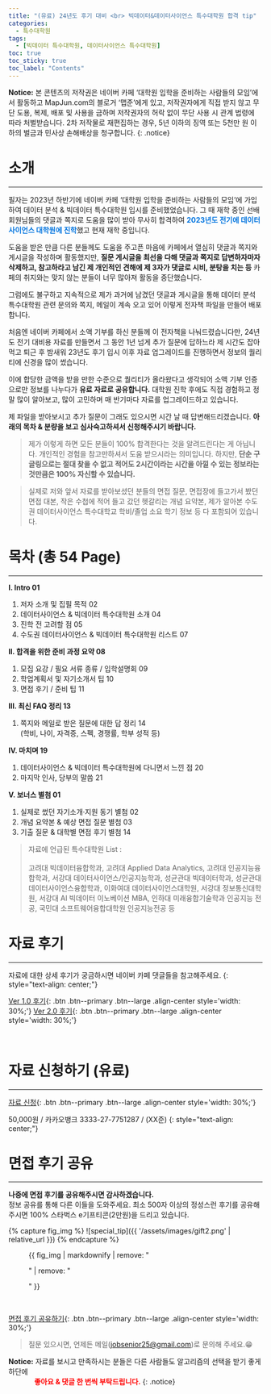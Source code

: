 ```yaml
---
title: "(유료) 24년도 후기 대비 <br> 빅데이터&데이터사이언스 특수대학원 합격 tip"
categories:
  - 특수대학원
tags:
  - [빅데이터 특수대학원, 데이터사이언스 특수대학원]
toc: true
toc_sticky: true
toc_label: "Contents"
---
```

**Notice:** 본 콘텐츠의 저작권은 네이버 카페 ‘대학원 입학을 준비하는 사람들의 모임’에서 활동하고 MapJun.com의 블로거 ‘맵준’에게 있고, 저작권자에게 직접 받지 않고 무단 도용, 복제, 배포 및 사용을 금하며 저작권자의 허락 없이 무단 사용 시 관계 법령에 따라 처벌받습니다. 2차 저작물로 재편집하는 경우, 5년 이하의 징역 또는 5천만 원 이하의 벌금과 민사상 손해배상을 청구합니다.
{: .notice}

# 소개
------------------
필자는 2023년 하반기에 네이버 카페 ‘대학원 입학을 준비하는 사람들의 모임’에 가입하여 데이터 분석 & 빅데이터 특수대학원 입시를 준비했었습니다.
그 때 재학 중인 선배 회원님들의 댓글과 쪽지로 도움을 많이 받아 무사히 합격하여 <span style="color:#0174DF"><b>2023년도 전기에 데이터사이언스 대학원에 진학</b></span>했고 현재 재학 중입니다.

도움을 받은 만큼 다른 분들께도 도움을 주고픈 마음에 카페에서 열심히 댓글과 쪽지와 게시글을 작성하며 활동했지만, **질문 게시글을 최선을 다해 댓글과 쪽지로 답변하자마자 삭제하고, 참고하라고 남긴 제 개인적인 견해에 제 3자가 댓글로 시비, 분탕을 치는 등**
카페의 취지와는 맞지 않는 분들이 너무 많아져 활동을 중단했습니다. 

그럼에도 불구하고 지속적으로 제가 과거에 남겼던 댓글과 게시글을 통해 데이터 분석 특수대학원 관련 문의와 쪽지, 메일이 계속 오고 있어 이렇게 전자책 파일을 만들어 배포합니다.

처음엔 네이버 카페에서 소액 기부를 하신 분들께 이 전자책을 나눠드렸습니다만, 24년도 전기 대비용 자료를 만들면서 그 동안 1년 넘게 추가 질문에 답하느라 제 시간도 잡아먹고 퇴근 후 밤새워 23년도 후기 입시 이후 자료 업그레이드를 진행하면서 정보의 퀄리티에 신경을 많이 썼습니다.

이에 합당한 금액을 받을 만한 수준으로 퀄리티가 올라왔다고 생각되어 소액 기부 인증으로만 정보를 나누다가 **유료 자료로 공유합니다.** 대학원 진학 후에도 직접 경험하고 정말 많이 알아보고, 많이 고민하며 매 반기마다 자료를 업그레이드하고 있습니다.

제 파일을 받아보시고 추가 질문이 그래도 있으시면 시간 날 때
답변해드리겠습니다. **아래의 목차 & 분량을 보고 심사숙고하셔서 신청해주시기 바랍니다.**

>제가 이렇게 하면 모든 분들이 100% 합격한다는 것을 알려드린다는 게 아닙니다. 개인적인 경험을 참고만하셔서 도움 받으시라는 의미입니다. 하지만, **단순 구글링으로는 절대 찾을 수 없고 적어도 2시간이라는 시간을 아낄 수 있는 정보라는 것만큼은 100% 자신할 수 있습니다.**

>실제로 저와 앞서 자료를 받아보셨던 분들의 면접 질문, 면접장에 들고가서 봤던 면접 대본, 작은 수첩에 적어 들고 갔던 헷갈리는 개념 요약본, 제가 알아본 수도권 데이터사이언스 특수대학교 학비/졸업 소요 학기 정보 등 다 포함되어 있습니다.

# 목차 (총 54 Page)
------------------
**Ⅰ. Intro 	01**
  1. 저자 소개 및 집필 목적 	02
  2. 데이터사이언스 & 빅데이터 특수대학원 소개 	04
  3. 진학 전 고려할 점 	05
  4. 수도권 데이터사이언스 & 빅데이터 특수대학원 리스트 	07

**Ⅱ. 합격을 위한 준비 과정 요약 	08**
  1. 모집 요강 / 필요 서류 종류 / 입학설명회 	09
  2. 학업계획서 및 자기소개서 팁 	10
  3. 면접 후기 / 준비 팁 	11

**Ⅲ. 최신 FAQ 정리 	13** <br>
  1. 쪽지와 메일로 받은 질문에 대한 답 정리 	14 <br>
     (학비, 나이, 자격증, 스펙, 경쟁률, 학부 성적 등)

**Ⅳ. 마치며 	19**
  1. 데이터사이언스 & 빅데이터 특수대학원에 다니면서 느낀 점 	20
  2. 마지막 인사, 당부의 말씀 	21

**Ⅴ. 보너스 	별첨 01**
  1. 실제로 썼던 자기소개·지원 동기 	별첨 02
  2. 개념 요약본 & 예상 면접 질문 	별첨 03
  3. 기출 질문 & 대학별 면접 후기 	별첨 14

>자료에 언급된 특수대학원 List : <br><br> 고려대 빅데이터융합학과, 고려대 Applied Data Analytics, 고려대 인공지능융합학과, 서강대 데이터사이언스/인공지능학과, 성균관대 빅데이터학과, 성균관대 데이터사이언스융합학과, 이화여대 데이터사이언스대학원, 서강대 정보통신대학원, 서강대 AI 빅데이터 이노베이션 MBA, 인하대 미래융합기술학과 인공지능 전공, 국민대 소프트웨어융합대학원 인공지능전공 등

# 자료 후기
------------------
자료에 대한 상세 후기가 궁금하시면 네이버 카페 댓글들을 참고해주세요.
{: style="text-align: center;"}

[Ver 1.0 후기](https://cafe.naver.com/daehakwon?iframe_url_utf8=%2FArticleRead.nhn%253Fclubid%3D15256874%2526articleid%3D116658){: .btn .btn--primary .btn--large .align-center style='width: 30%;'}
[Ver 2.0 후기](https://cafe.naver.com/daehakwon?iframe_url_utf8=%2FArticleRead.nhn%253Fclubid%3D15256874%2526articleid%3D127904){: .btn .btn--primary .btn--large .align-center style='width: 30%;'}

<br>

# 자료 신청하기 (유료) 
------------------
[자료 신청](https://moaform.com/q/EP0pYK){: .btn .btn--primary .btn--large .align-center style='width: 30%;'}

50,000원 / 카카오뱅크 3333-27-7751287 / (XX준)
{: style="text-align: center;"}

# 면접 후기 공유
------------------

**나중에 면접 후기를 공유해주시면 감사하겠습니다.**
<br> 정보 공유를 통해 다른 이들을 도와주세요. 
최소 500자 이상의 정성스런 후기를 공유해주시면 100% 스타벅스 e기프티콘(2만원)을 드리고 있습니다.<br>

{% capture fig_img %}
![special_tip]({{ '/assets/images/gift2.png' | relative_url }})
{% endcapture %}
<figure style="width: 100%">
  {{ fig_img | markdownify | remove: "<p>" | remove: "</p>" }}
  <figcaption> </figcaption>
</figure>

<br>

[면접 후기 공유하기](https://moaform.com/q/DD2TEX){: .btn .btn--primary .btn--large .align-center style='width: 30%;'}


>질문 있으시면, 언제든 메일(jobsenior25@gmail.com)로 문의해 주세요.😁

**Notice:** 자료를 보시고 만족하시는 분들은 다른 사람들도 알고리즘의 선택을 받기 좋게 하단에
<br> &nbsp;&nbsp;&nbsp;&nbsp;&nbsp;&nbsp;&nbsp;&nbsp;&nbsp;&nbsp;&nbsp;&nbsp;
<span style="color:red"><b>좋아요 & 댓글 한 번씩 부탁드립니다.</b></span>
{: .notice}